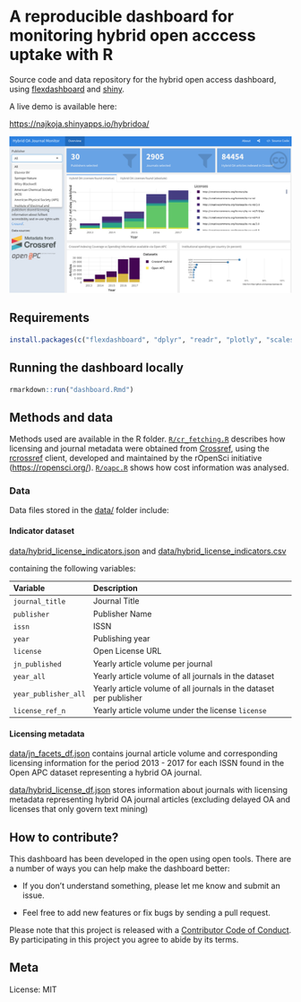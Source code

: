 # A reproducible dashboard for monitoring hybrid open acccess uptake with R

Source code and data repository for the hybrid open access dashboard, using [flexdashboard](https://rstudio.github.io/flexdashboard) and [shiny](http://shiny.rstudio.com).

A live demo is available here:

<https://najkoja.shinyapps.io/hybridoa/>

![](img/screenshot.png)

## Requirements

```r
install.packages(c("flexdashboard", "dplyr", "readr", "plotly", "scales", "ggalt"), dependencies = TRUE)
```

## Running the dashboard locally

```r
rmarkdown::run("dashboard.Rmd")
```

## Methods and data

Methods used are available in the R folder. [`R/cr_fetching.R`](R/cr_fetching.R) describes how licensing and journal metadata were obtained from [Crossref](https://www.crossref.org/), using the [rcrossref](https://github.com/ropensci/rcrossref) client, developed and maintained by the rOpenSci initiative (https://ropensci.org/). [`R/oapc.R`](R/oapc.R) shows how cost information was analysed. 

<!--For a long-form documentation, see [about.md](about.md)-->

### Data

Data files stored in the [data/](data/) folder include:

#### Indicator dataset

[data/hybrid_license_indicators.json](data/hybrid_license_indicators.json) and [data/hybrid_license_indicators.csv](data/hybrid_license_indicators.csv)

containing the following variables:

|Variable            |Description
|:-------------------|:------------------------------------------------------------------|
|`journal_title`     |Journal Title                                                      |
|`publisher`         |Publisher Name                                                     |
|`issn`              |ISSN                                                               |
|`year`              |Publishing year                                                    |
|`license`           |Open License URL                                                   |
|`jn_published`      |Yearly article volume per journal                                  |
|`year_all`          |Yearly article volume of all journals in the dataset               |
|`year_publisher_all`|Yearly article volume of all journals in the dataset per publisher |                              |
|`license_ref_n`     |Yearly article volume under the license `license`                  |


#### Licensing metadata

[data/jn_facets_df.json](data/jn_facets_df.json) contains journal article volume and corresponding licensing information for the period  2013 - 2017 for each ISSN found in the Open APC dataset representing a hybrid OA journal.

[data/hybrid_license_df.json](data/jn_facets_df.json) stores information about journals with licensing metadata representing hybrid OA journal articles (excluding delayed OA and licenses that only govern text mining)

## How to contribute?

This dashboard has been developed in the open using open tools. There are a number of ways you can help make the dashboard better:

- If you don’t understand something, please let me know and submit an issue.

- Feel free to add new features or fix bugs by sending a pull request.

Please note that this project is released with a [Contributor Code of Conduct](CONDUCT.md). By participating in this project you agree to abide by its terms.

## Meta

License: MIT
